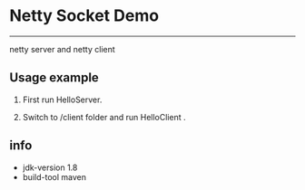 # Netty Socket Demo
****
netty server and netty client

## Usage example

1. First run HelloServer.

2. Switch to /client folder and run HelloClient .

## info


- jdk-version 1.8
- build-tool maven